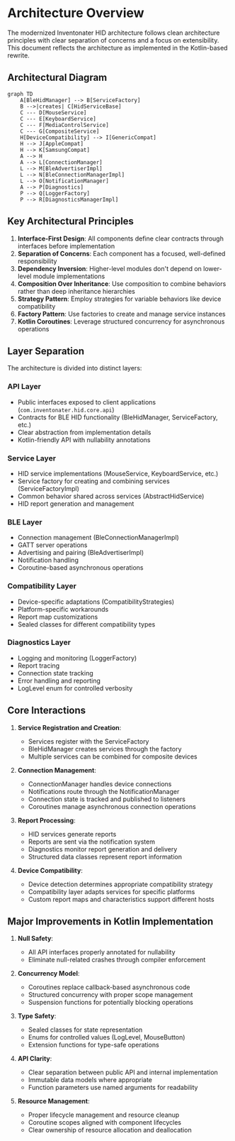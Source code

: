 # Architecture Overview

The modernized Inventonater HID architecture follows clean architecture principles with clear separation of concerns and a focus on extensibility. This document reflects the architecture as implemented in the Kotlin-based rewrite.

## Architectural Diagram

```mermaid
graph TD
    A[BleHidManager] --> B[ServiceFactory]
    B -->|creates| C[HidServiceBase]
    C --- D[MouseService]
    C --- E[KeyboardService]
    C --- F[MediaControlService]
    C --- G[CompositeService]
    H[DeviceCompatibility] --> I[GenericCompat]
    H --> J[AppleCompat]
    H --> K[SamsungCompat]
    A --> H
    A --> L[ConnectionManager]
    L --> M[BleAdvertiserImpl]
    L --> N[BleConnectionManagerImpl]
    L --> O[NotificationManager]
    A --> P[Diagnostics]
    P --> Q[LoggerFactory]
    P --> R[DiagnosticsManagerImpl]
```

## Key Architectural Principles

1. **Interface-First Design**: All components define clear contracts through interfaces before implementation
2. **Separation of Concerns**: Each component has a focused, well-defined responsibility
3. **Dependency Inversion**: Higher-level modules don't depend on lower-level module implementations
4. **Composition Over Inheritance**: Use composition to combine behaviors rather than deep inheritance hierarchies
5. **Strategy Pattern**: Employ strategies for variable behaviors like device compatibility
6. **Factory Pattern**: Use factories to create and manage service instances
7. **Kotlin Coroutines**: Leverage structured concurrency for asynchronous operations

## Layer Separation

The architecture is divided into distinct layers:

### API Layer
- Public interfaces exposed to client applications (`com.inventonater.hid.core.api`)
- Contracts for BLE HID functionality (BleHidManager, ServiceFactory, etc.)
- Clear abstraction from implementation details
- Kotlin-friendly API with nullability annotations

### Service Layer
- HID service implementations (MouseService, KeyboardService, etc.)
- Service factory for creating and combining services (ServiceFactoryImpl)
- Common behavior shared across services (AbstractHidService)
- HID report generation and management

### BLE Layer
- Connection management (BleConnectionManagerImpl)
- GATT server operations
- Advertising and pairing (BleAdvertiserImpl)
- Notification handling
- Coroutine-based asynchronous operations

### Compatibility Layer
- Device-specific adaptations (CompatibilityStrategies)
- Platform-specific workarounds
- Report map customizations
- Sealed classes for different compatibility types

### Diagnostics Layer
- Logging and monitoring (LoggerFactory)
- Report tracing
- Connection state tracking
- Error handling and reporting
- LogLevel enum for controlled verbosity

## Core Interactions

1. **Service Registration and Creation**:
   - Services register with the ServiceFactory
   - BleHidManager creates services through the factory
   - Multiple services can be combined for composite devices

2. **Connection Management**:
   - ConnectionManager handles device connections
   - Notifications route through the NotificationManager
   - Connection state is tracked and published to listeners
   - Coroutines manage asynchronous connection operations

3. **Report Processing**:
   - HID services generate reports
   - Reports are sent via the notification system
   - Diagnostics monitor report generation and delivery
   - Structured data classes represent report information

4. **Device Compatibility**:
   - Device detection determines appropriate compatibility strategy
   - Compatibility layer adapts services for specific platforms
   - Custom report maps and characteristics support different hosts

## Major Improvements in Kotlin Implementation

1. **Null Safety**:
   - All API interfaces properly annotated for nullability
   - Eliminate null-related crashes through compiler enforcement

2. **Concurrency Model**:
   - Coroutines replace callback-based asynchronous code
   - Structured concurrency with proper scope management
   - Suspension functions for potentially blocking operations

3. **Type Safety**:
   - Sealed classes for state representation
   - Enums for controlled values (LogLevel, MouseButton)
   - Extension functions for type-safe operations

4. **API Clarity**:
   - Clear separation between public API and internal implementation
   - Immutable data models where appropriate
   - Function parameters use named arguments for readability

5. **Resource Management**:
   - Proper lifecycle management and resource cleanup
   - Coroutine scopes aligned with component lifecycles
   - Clear ownership of resource allocation and deallocation
